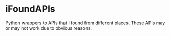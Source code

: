 # iFoundAPIs
Python wrappers to APIs that I found from different places. These APIs may or may not work due to obvious reasons.
